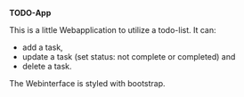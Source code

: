 **TODO-App**

This is a little Webapplication to utilize a todo-list.
It can:
 - add a task, 
 - update a task (set status: not complete or completed) and 
 - delete a task.

The Webinterface is styled with bootstrap.